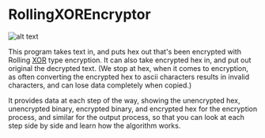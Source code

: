 # RollingXOREncryptor

![alt text](https://i.imgur.com/0qoRgZf.png "Example Image")

This program takes text in, and puts hex out that's been encrypted with Rolling [XOR](https://en.wikipedia.org/wiki/XOR_cipher) type encryption.
It can also take encrypted hex in, and put out original the decrypted text.
(We stop at hex, when it comes to encryption, as often converting the encrypted hex to ascii characters results in invalid characters, and can lose data completely when copied.)

It provides data at each step of the way, showing the unencrypted hex, unencrypted binary, encrypted binary, and encrypted hex for the encryption process, and similar for the output process, so that you can look at each step side by side and learn how the algorithm works.
